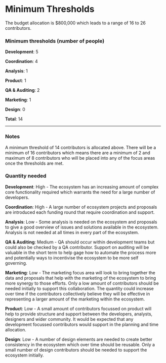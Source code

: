 # Minimum Thresholds

The budget allocation is $800,000 which leads to a range of 16 to 26 contributors.

### Minimum thresholds (number of people)



**Development**: 5

**Coordination**: 4

**Analysis**: 1

**Product**: 1

**QA & Auditing**: 2

**Marketing**: 1

**Design**: 0

**Total**: 14

****

### Notes

A minimum threshold of 14 contributors is allocated above. There will be a minimum of 16 contributors which means there are a minimum of 2 and maximum of 8 contributors who will be placed into any of the focus areas once the thresholds are met.



### Quantity needed

**Development**: High - The ecosystem has an increasing amount of complex core functionality required which warrants the need for a large number of developers.

**Coordination**: High - A large number of ecosystem projects and proposals are introduced each funding round that require coordination and support.

**Analysis**: Low - Some analysis is needed on the ecosystem and proposals to give a good overview of issues and solutions available in the ecosystem. Analysis is not needed at all times in every part of the ecosystem.

**QA & Auditing**: Medium - QA should occur within development teams but could also be checked by a QA contributor. Support on auditing will be valuable in the short term to help gage how to automate the process more and potentially ways to incentivise the ecosystem to be more self governing.

**Marketing**: Low - The marketing focus area will look to bring together the data and proposals that help with the marketing of the ecosystem to bring more synergy to those efforts. Only a low amount of contributors should be needed initially to support this collaboration. The quantity could increase over time if the contributors collectively believe they will be effective in representing a larger amount of the marketing within the ecosystem.

**Product**: Low - A small amount of contributors focussed on product will help to provide structure and support between the developers, analysts, designers and wider community. It would be expected that any development focussed contributors would support in the planning and time allocation.

**Design**: Low - A number of design elements are needed to create better consistency in the ecosystem which over time should be reusable. Only a small number of design contributors should be needed to support the ecosystem initially.
